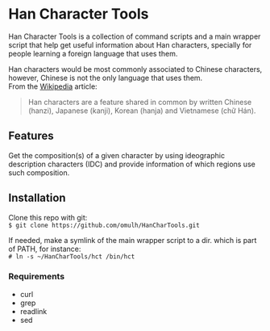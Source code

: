 # Han Character Tools

Han Character Tools is a collection of command scripts and a main wrapper script that help get useful information about Han characters, specially for people learning a foreign language that uses them.  

Han characters would be most commonly associated to Chinese characters, however, Chinese is not the only language that uses them.  
From the [Wikipedia](https://en.wikipedia.org/wiki/Han_unification) article:  
> Han characters are a feature shared in common by written Chinese (hanzi), Japanese (kanji), Korean (hanja) and Vietnamese (chữ Hán).

## Features

Get the composition(s) of a given character by using ideographic description characters (IDC) and provide information of which regions use such composition.  

## Installation

Clone this repo with git:  
`$ git clone https://github.com/omulh/HanCharTools.git`  

If needed, make a symlink of the main wrapper script to a dir. which is part of PATH, for instance:  
`# ln -s ~/HanCharTools/hct /bin/hct`  

### Requirements

 - curl
 - grep
 - readlink
 - sed
